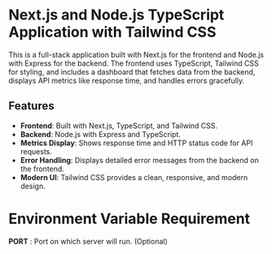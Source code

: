 # Next.js and Node.js TypeScript Application with Tailwind CSS

This is a full-stack application built with Next.js for the frontend and Node.js with Express for the backend. The frontend uses TypeScript, Tailwind CSS for styling, and includes a dashboard that fetches data from the backend, displays API metrics like response time, and handles errors gracefully.

## Features

- **Frontend**: Built with Next.js, TypeScript, and Tailwind CSS.
- **Backend**: Node.js with Express and TypeScript.
- **Metrics Display**: Shows response time and HTTP status code for API requests.
- **Error Handling**: Displays detailed error messages from the backend on the frontend.
- **Modern UI**: Tailwind CSS provides a clean, responsive, and modern design.

# Environment Variable Requirement

**PORT** : Port on which server will run. (Optional)